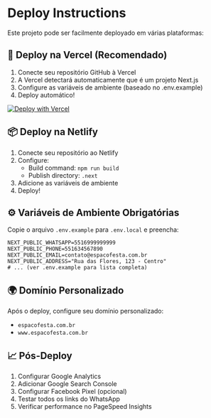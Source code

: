 # Deploy Instructions

Este projeto pode ser facilmente deployado em várias plataformas:

## 🚀 Deploy na Vercel (Recomendado)

1. Conecte seu repositório GitHub à Vercel
2. A Vercel detectará automaticamente que é um projeto Next.js
3. Configure as variáveis de ambiente (baseado no .env.example)
4. Deploy automático!

[![Deploy with Vercel](https://vercel.com/button)](https://vercel.com/import/project?template=https://github.com/LevitaSofia/site-jairo)

## 📦 Deploy na Netlify

1. Conecte seu repositório ao Netlify
2. Configure:
   - Build command: `npm run build`
   - Publish directory: `.next`
3. Adicione as variáveis de ambiente
4. Deploy!

## ⚙️ Variáveis de Ambiente Obrigatórias

Copie o arquivo `.env.example` para `.env.local` e preencha:

```env
NEXT_PUBLIC_WHATSAPP=5516999999999
NEXT_PUBLIC_PHONE=551634567890
NEXT_PUBLIC_EMAIL=contato@espacofesta.com.br
NEXT_PUBLIC_ADDRESS="Rua das Flores, 123 - Centro"
# ... (ver .env.example para lista completa)
```

## 🌍 Domínio Personalizado

Após o deploy, configure seu domínio personalizado:
- `espacofesta.com.br`
- `www.espacofesta.com.br`

## 📈 Pós-Deploy

1. Configurar Google Analytics
2. Adicionar Google Search Console
3. Configurar Facebook Pixel (opcional)
4. Testar todos os links do WhatsApp
5. Verificar performance no PageSpeed Insights